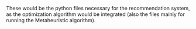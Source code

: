 These would be the python files necessary for the recommendation system, as the optimization algorithm would be integrated (also the files mainly for running the Metaheuristic algorithm).
